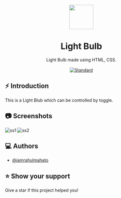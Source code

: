 <p align="center">
    <img alt="" height="80" src="./img/add-readme.png">
  </a>
</p>
<h1 align="center">Light Bulb</h1>

<div align="center">
  Light Bulb made using HTML, CSS.
</div>

<br />

<div align="center">
  <!-- Standard -->
  <a href="https://standardjs.com">
    <img src="https://img.shields.io/badge/code%20style-standard-brightgreen.svg?style=flat-square"
      alt="Standard" />
  </a>
</div>

## ⚡️  Introduction
This is a Light Blub which can be controlled by toggle.

## 📷 Screenshots

![ss1](./img/off.jpg)
![ss2](./img/on.jpg)

## ‎‍💻 Authors

- [@iamrahulmahato](https://www.github.com/iamrahulmahato)
## ⭐️ Show your support

Give a star if this project helped you!

